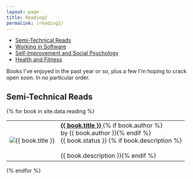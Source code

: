 ```yaml
---
layout: page
title: Reading2
permalink: /reading2/
---
```


* [Semi-Technical Reads](#technical)
* [Working in Software](#career)
* [Self-Improvement and Social Psychology](#psych)
* [Health and Fitness](#health)

<aside><p>Books I've enjoyed in the past year or so, plus a few I'm hoping to crack open soon. In no particular order.</p></aside>

<h2 id="technical" class="anchor">Semi-Technical Reads</h2>

{% for book in site.data.reading %}
<table class="minimum">
  <tr>
  	<td><img src="{{ site.url }}{{ book.image }}" alt="{{ book.title }}"/></td>
    <td>
    	<a href="{{ book.link }}">
    		<b>{{ book.title }}</b>
    	</a>
    {% if book.author %}<br>by {{ book.author }}{% endif %}
    <br>{{ book.status }}
    {% if book.description %}<br><br>{{ book.description }}{% endif %}
    </td>
  </tr>
</table>
{% endfor %}